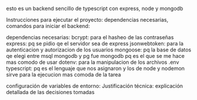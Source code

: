 esto es un backend sencillo de typescript con express, node y mongodb

Instrucciones para ejecutar el proyecto: 
dependencias necesarias, comandos para iniciar el
backend:

dependencias necesarias: 
bcrypt: para el hasheo de las contraseñas
express: pq se pidio qe el servidor sea de express
jsonwebtoken: para la autenticacion y autorizacion de los usuarios
mongoose: pq la base de datos qe elegi entre msql mongodb y pg fue mongodb pq es el que se me hace mas comodo de usar
dotenv: para la manipulacion de los archivos .env
typescript: pq es el lenguaje que nos asignaron
y los de node y nodemon sirve para la ejecucion mas comoda de la tarea

configuración de variables de entorno:
Justificación técnica: explicación detallada de las decisiones tomadas